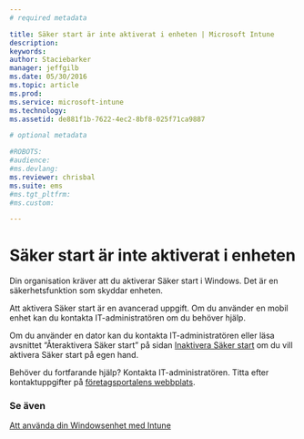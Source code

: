 ```yaml
---
# required metadata

title: Säker start är inte aktiverat i enheten | Microsoft Intune
description:
keywords:
author: Staciebarker
manager: jeffgilb
ms.date: 05/30/2016
ms.topic: article
ms.prod:
ms.service: microsoft-intune
ms.technology:
ms.assetid: de881f1b-7622-4ec2-8bf8-025f71ca9887

# optional metadata

#ROBOTS:
#audience:
#ms.devlang:
ms.reviewer: chrisbal
ms.suite: ems
#ms.tgt_pltfrm:
#ms.custom:

---
```



# Säker start är inte aktiverat i enheten

Din organisation kräver att du aktiverar Säker start i Windows. Det är en säkerhetsfunktion som skyddar enheten. 

Att aktivera Säker start är en avancerad uppgift. Om du använder en mobil enhet kan du kontakta IT-administratören om du behöver hjälp. 

Om du använder en dator kan du kontakta IT-administratören eller läsa avsnittet “Återaktivera Säker start” på sidan [Inaktivera Säker start](https://msdn.microsoft.com/library/windows/hardware/dn898540(v=vs.85).aspx) om du vill aktivera Säker start på egen hand.

Behöver du fortfarande hjälp? Kontakta IT-administratören. Titta efter kontaktuppgifter på [företagsportalens webbplats](http://portal.manage.microsoft.com).

### Se även
[Att använda din Windowsenhet med Intune](using-your-windows-device-with-intune.md)

<!--HONumber=Jun16_HO2-->


